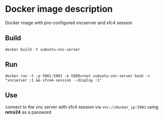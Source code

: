 # Docker image description
Docker image with pre-configured vncserver and xfc4 session

## Build

`docker build -t xubuntu-vnc-server`

## Run

`docker run -t -p 5901:5901 -e USER=root xubuntu-vnc-server bash -c "vncserver :1 && xfce4-session --display :1"`

## Use

connect to the vnc server with xfc4 session via `vnc://docker_ip:5901` using **retro24** as a password